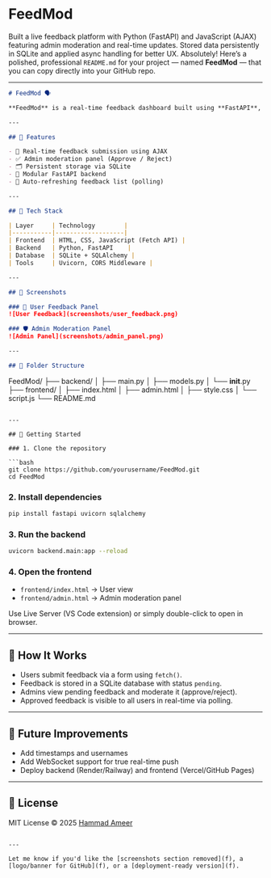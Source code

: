 # FeedMod
Built a live feedback platform with Python (FastAPI) and JavaScript (AJAX) featuring admin moderation and real-time updates. Stored data persistently in SQLite and applied async handling for better UX.
Absolutely! Here’s a polished, professional `README.md` for your project — named **FeedMod** — that you can copy directly into your GitHub repo.

---

```markdown
# FeedMod 🗣️

**FeedMod** is a real-time feedback dashboard built using **FastAPI**, **JavaScript (AJAX)**, **HTML**, and **SQLite**. It allows users to submit live feedback while providing moderators with a separate admin panel to approve or reject submissions on the fly.

---

## 📌 Features

- 🚀 Real-time feedback submission using AJAX
- ✅ Admin moderation panel (Approve / Reject)
- 🗂️ Persistent storage via SQLite
- 🧩 Modular FastAPI backend
- 🔄 Auto-refreshing feedback list (polling)

---

## 🔧 Tech Stack

| Layer     | Technology        |
|-----------|-------------------|
| Frontend  | HTML, CSS, JavaScript (Fetch API) |
| Backend   | Python, FastAPI    |
| Database  | SQLite + SQLAlchemy |
| Tools     | Uvicorn, CORS Middleware |

---

## 📸 Screenshots

### 🧑 User Feedback Panel
![User Feedback](screenshots/user_feedback.png)

### 🛡️ Admin Moderation Panel
![Admin Panel](screenshots/admin_panel.png)

---

## 📂 Folder Structure

```

FeedMod/
├── backend/
│   ├── main.py
│   ├── models.py
│   └── **init**.py
├── frontend/
│   ├── index.html
│   ├── admin.html
│   ├── style.css
│   └── script.js
└── README.md

````

---

## 🚀 Getting Started

### 1. Clone the repository

```bash
git clone https://github.com/yourusername/FeedMod.git
cd FeedMod
````

### 2. Install dependencies

```bash
pip install fastapi uvicorn sqlalchemy
```

### 3. Run the backend

```bash
uvicorn backend.main:app --reload
```

### 4. Open the frontend

* `frontend/index.html` → User view
* `frontend/admin.html` → Admin moderation panel

Use Live Server (VS Code extension) or simply double-click to open in browser.

---

## 🧠 How It Works

* Users submit feedback via a form using `fetch()`.
* Feedback is stored in a SQLite database with status `pending`.
* Admins view pending feedback and moderate it (approve/reject).
* Approved feedback is visible to all users in real-time via polling.

---

## 🏁 Future Improvements

* Add timestamps and usernames
* Add WebSocket support for true real-time push
* Deploy backend (Render/Railway) and frontend (Vercel/GitHub Pages)

---

## 📃 License

MIT License © 2025 [Hammad Ameer](https://www.linkedin.com/in/hammad-ameer/)

```

---

Let me know if you'd like the [screenshots section removed](f), a [logo/banner for GitHub](f), or a [deployment-ready version](f).
```
